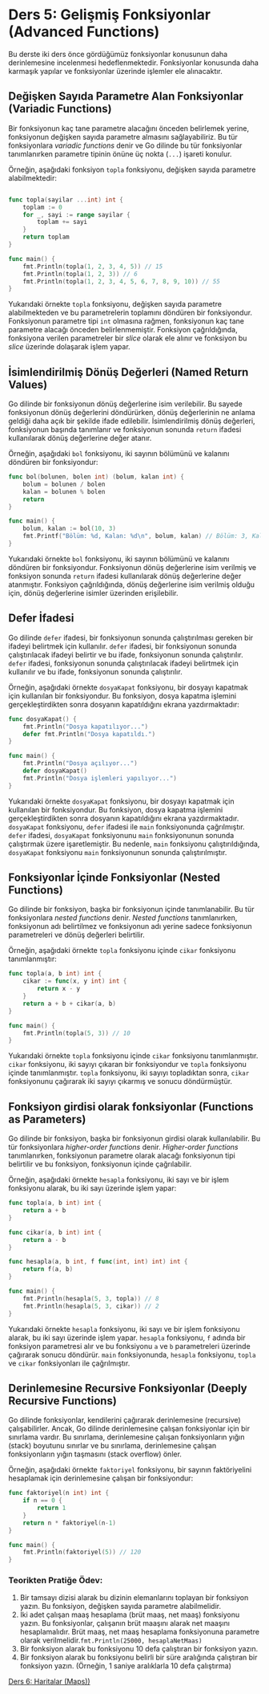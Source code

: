 # Ders 5: Gelişmiş Fonksiyonlar (Advanced Functions)

Bu derste iki ders önce gördüğümüz fonksiyonlar konusunun daha derinlemesine incelenmesi hedeflenmektedir. Fonksiyonlar konusunda daha karmaşık yapılar ve fonksiyonlar üzerinde işlemler ele alınacaktır.

## Değişken Sayıda Parametre Alan Fonksiyonlar (Variadic Functions)

Bir fonksiyonun kaç tane parametre alacağını önceden belirlemek yerine, fonksiyonun değişken sayıda parametre almasını sağlayabiliriz. Bu tür fonksiyonlara _variadic functions_ denir ve Go dilinde bu tür fonksiyonlar tanımlanırken parametre tipinin önüne üç nokta (`...`) işareti konulur.

Örneğin, aşağıdaki fonksiyon `topla` fonksiyonu, değişken sayıda parametre alabilmektedir:

```go

func topla(sayilar ...int) int {
    toplam := 0
    for _, sayi := range sayilar {
        toplam += sayi
    }
    return toplam
}

func main() {
    fmt.Println(topla(1, 2, 3, 4, 5)) // 15
    fmt.Println(topla(1, 2, 3)) // 6
    fmt.Println(topla(1, 2, 3, 4, 5, 6, 7, 8, 9, 10)) // 55
}
```

Yukarıdaki örnekte `topla` fonksiyonu, değişken sayıda parametre alabilmekteden ve bu parametrelerin toplamını döndüren bir fonksiyondur. Fonksiyonun parametre tipi `int` olmasına rağmen, fonksiyonun kaç tane parametre alacağı önceden belirlenmemiştir. Fonksiyon çağrıldığında, fonksiyona verilen parametreler bir _slice_ olarak ele alınır ve fonksiyon bu _slice_ üzerinde dolaşarak işlem yapar.

## İsimlendirilmiş Dönüş Değerleri (Named Return Values)

Go dilinde bir fonksiyonun dönüş değerlerine isim verilebilir. Bu sayede fonksiyonun dönüş değerlerini döndürürken, dönüş değerlerinin ne anlama geldiği daha açık bir şekilde ifade edilebilir. İsimlendirilmiş dönüş değerleri, fonksiyonun başında tanımlanır ve fonksiyonun sonunda `return` ifadesi kullanılarak dönüş değerlerine değer atanır.

Örneğin, aşağıdaki `bol` fonksiyonu, iki sayının bölümünü ve kalanını döndüren bir fonksiyondur:

```go
func bol(bolunen, bolen int) (bolum, kalan int) {
    bolum = bolunen / bolen
    kalan = bolunen % bolen
    return
}

func main() {
    bolum, kalan := bol(10, 3)
    fmt.Printf("Bölüm: %d, Kalan: %d\n", bolum, kalan) // Bölüm: 3, Kalan: 1
}
```

Yukarıdaki örnekte `bol` fonksiyonu, iki sayının bölümünü ve kalanını döndüren bir fonksiyondur. Fonksiyonun dönüş değerlerine isim verilmiş ve fonksiyon sonunda `return` ifadesi kullanılarak dönüş değerlerine değer atanmıştır. Fonksiyon çağrıldığında, dönüş değerlerine isim verilmiş olduğu için, dönüş değerlerine isimler üzerinden erişilebilir.

## Defer İfadesi

Go dilinde `defer` ifadesi, bir fonksiyonun sonunda çalıştırılması gereken bir ifadeyi belirtmek için kullanılır. `defer` ifadesi, bir fonksiyonun sonunda çalıştırılacak ifadeyi belirtir ve bu ifade, fonksiyonun sonunda çalıştırılır. `defer` ifadesi, fonksiyonun sonunda çalıştırılacak ifadeyi belirtmek için kullanılır ve bu ifade, fonksiyonun sonunda çalıştırılır.

Örneğin, aşağıdaki örnekte `dosyaKapat` fonksiyonu, bir dosyayı kapatmak için kullanılan bir fonksiyondur. Bu fonksiyon, dosya kapatma işlemini gerçekleştirdikten sonra dosyanın kapatıldığını ekrana yazdırmaktadır:

```go
func dosyaKapat() {
    fmt.Println("Dosya kapatılıyor...")
	defer fmt.Println("Dosya kapatıldı.")
}

func main() {
    fmt.Println("Dosya açılıyor...")
    defer dosyaKapat()
    fmt.Println("Dosya işlemleri yapılıyor...")
}
```

Yukarıdaki örnekte `dosyaKapat` fonksiyonu, bir dosyayı kapatmak için kullanılan bir fonksiyondur. Bu fonksiyon, dosya kapatma işlemini gerçekleştirdikten sonra dosyanın kapatıldığını ekrana yazdırmaktadır. `dosyaKapat` fonksiyonu, `defer` ifadesi ile `main` fonksiyonunda çağrılmıştır. `defer` ifadesi, `dosyaKapat` fonksiyonunu `main` fonksiyonunun sonunda çalıştırmak üzere işaretlemiştir. Bu nedenle, `main` fonksiyonu çalıştırıldığında, `dosyaKapat` fonksiyonu `main` fonksiyonunun sonunda çalıştırılmıştır.

## Fonksiyonlar İçinde Fonksiyonlar (Nested Functions)

Go dilinde bir fonksiyon, başka bir fonksiyonun içinde tanımlanabilir. Bu tür fonksiyonlara _nested functions_ denir. _Nested functions_ tanımlanırken, fonksiyonun adı belirtilmez ve fonksiyonun adı yerine sadece fonksiyonun parametreleri ve dönüş değerleri belirtilir.

Örneğin, aşağıdaki örnekte `topla` fonksiyonu içinde `cikar` fonksiyonu tanımlanmıştır:

```go
func topla(a, b int) int {
    cikar := func(x, y int) int {
        return x - y
    }
    return a + b + cikar(a, b)
}

func main() {
    fmt.Println(topla(5, 3)) // 10
}
```

Yukarıdaki örnekte `topla` fonksiyonu içinde `cikar` fonksiyonu tanımlanmıştır. `cikar` fonksiyonu, iki sayıyı çıkaran bir fonksiyondur ve `topla` fonksiyonu içinde tanımlanmıştır. `topla` fonksiyonu, iki sayıyı topladıktan sonra, `cikar` fonksiyonunu çağırarak iki sayıyı çıkarmış ve sonucu döndürmüştür.

## Fonksiyon girdisi olarak fonksiyonlar (Functions as Parameters)

Go dilinde bir fonksiyon, başka bir fonksiyonun girdisi olarak kullanılabilir. Bu tür fonksiyonlara _higher-order functions_ denir. _Higher-order functions_ tanımlanırken, fonksiyonun parametre olarak alacağı fonksiyonun tipi belirtilir ve bu fonksiyon, fonksiyonun içinde çağrılabilir.

Örneğin, aşağıdaki örnekte `hesapla` fonksiyonu, iki sayı ve bir işlem fonksiyonu alarak, bu iki sayı üzerinde işlem yapar:

```go
func topla(a, b int) int {
    return a + b
}

func cikar(a, b int) int {
    return a - b
}

func hesapla(a, b int, f func(int, int) int) int {
    return f(a, b)
}

func main() {
    fmt.Println(hesapla(5, 3, topla)) // 8
    fmt.Println(hesapla(5, 3, cikar)) // 2
}
```

Yukarıdaki örnekte `hesapla` fonksiyonu, iki sayı ve bir işlem fonksiyonu alarak, bu iki sayı üzerinde işlem yapar. `hesapla` fonksiyonu, `f` adında bir fonksiyon parametresi alır ve bu fonksiyonu `a` ve `b` parametreleri üzerinde çağırarak sonucu döndürür. `main` fonksiyonunda, `hesapla` fonksiyonu, `topla` ve `cikar` fonksiyonları ile çağrılmıştır.


## Derinlemesine Recursive Fonksiyonlar (Deeply Recursive Functions)

Go dilinde fonksiyonlar, kendilerini çağırarak derinlemesine (recursive) çalışabilirler. Ancak, Go dilinde derinlemesine çalışan fonksiyonlar için bir sınırlama vardır. Bu sınırlama, derinlemesine çalışan fonksiyonların yığın (stack) boyutunu sınırlar ve bu sınırlama, derinlemesine çalışan fonksiyonların yığın taşmasını (stack overflow) önler.

Örneğin, aşağıdaki örnekte `faktoriyel` fonksiyonu, bir sayının faktöriyelini hesaplamak için derinlemesine çalışan bir fonksiyondur:

```go
func faktoriyel(n int) int {
    if n == 0 {
        return 1
    }
    return n * faktoriyel(n-1)
}

func main() {
    fmt.Println(faktoriyel(5)) // 120
}
```

### Teorikten Pratiğe Ödev:

1. Bir tamsayı dizisi alarak bu dizinin elemanlarını toplayan bir fonksiyon yazın. Bu fonksiyon, değişken sayıda parametre alabilmelidir.
2. İki adet çalışan maaş hesaplama (brüt maaş, net maaş) fonksiyonu yazın. Bu fonksiyonlar, çalışanın brüt maaşını alarak net maaşını hesaplamalıdır. Brüt maaş, net maaş hesaplama fonksiyonuna parametre olarak verilmelidir.`fmt.Println(25000, hesaplaNetMaas)`
3. Bir fonksiyon alarak bu fonksiyonu 10 defa çalıştıran bir fonksiyon yazın.
4. Bir fonksiyon alarak bu fonksiyonu belirli bir süre aralığında çalıştıran bir fonksiyon yazın. (Örneğin, 1 saniye aralıklarla 10 defa çalıştırma)

[Ders 6: Haritalar (Maps))](../ders6/README.md)


